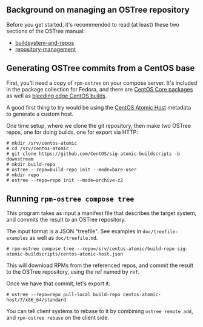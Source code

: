## Background on managing an OSTree repository

Before you get started, it's recommended to read (at least) these two sections
of the OSTree manual:

 - [buildsystem-and-repos](https://ostree.readthedocs.io/en/latest/manual/buildsystem-and-repos/)
 - [repository-management](https://ostree.readthedocs.io/en/latest/manual/repository-management/)

## Generating OSTree commits from a CentOS base

First, you'll need a copy of `rpm-ostree` on your compose server.
It's included in the package collection for Fedora, and there are
[CentOS Core packages](http://buildlogs.centos.org/centos/7/atomic/x86_64/Packages/)
as well as [bleeding edge CentOS builds](https://ci.centos.org/job/atomic-rdgo-centos7/).

A good first thing to try would be using the
[CentOS Atomic Host](https://github.com/CentOS/sig-atomic-buildscripts/tree/downstream)
metadata to generate a custom host.

One time setup, where we clone the git repository, then make two
OSTree repos, one for doing builds, one for export via HTTP:

```
# mkdir /srv/centos-atomic
# cd /srv/centos-atomic
# git clone https://github.com/CentOS/sig-atomic-buildscripts -b downstream
# mkdir build-repo
# ostree --repo=build-repo init --mode=bare-user
# mkdir repo
# ostree --repo=repo init --mode=archive-z2
```

## Running `rpm-ostree compose tree`

This program takes as input a manifest file that describes the target
system, and commits the result to an OSTree repository.

The input format is a JSON "treefile".  See examples in
`doc/treefile-examples` as well as `doc/treefile.md`.

```
# rpm-ostree compose tree --repo=/srv/centos-atomic/build-repo sig-atomic-buildscripts/centos-atomic-host.json
```

This will download RPMs from the referenced repos, and commit the
result to the OSTree repository, using the ref named by `ref`.

Once we have that commit, let's export it:

```
# ostree --repo=repo pull-local build-repo centos-atomic-host/7/x86_64/standard
```

You can tell client systems to rebase to it by combining `ostree
remote add`, and `rpm-ostree rebase` on the client side.

